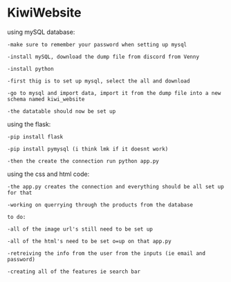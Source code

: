 # KiwiWebsite
using mySQL database:
    
    -make sure to remember your password when setting up mysql

    -install mySQL, download the dump file from discord from Venny
    
    -install python
    
    -first thig is to set up mysql, select the all and download
   
    -go to mysql and import data, import it from the dump file into a new schema named kiwi_website
    
    -the datatable should now be set up

using the flask:

    -pip install flask

    -pip install pymysql (i think lmk if it doesnt work)

    -then the create the connection run python app.py
    
using the css and html code:
    
    -the app.py creates the connection and everything should be all set up for that
    
    -working on querrying through the products from the database
    
    to do:
    
    -all of the image url's still need to be set up
    
    -all of the html's need to be set o=up on that app.py
    
    -retreiving the info from the user from the inputs (ie email and password)
   
    -creating all of the features ie search bar
    


